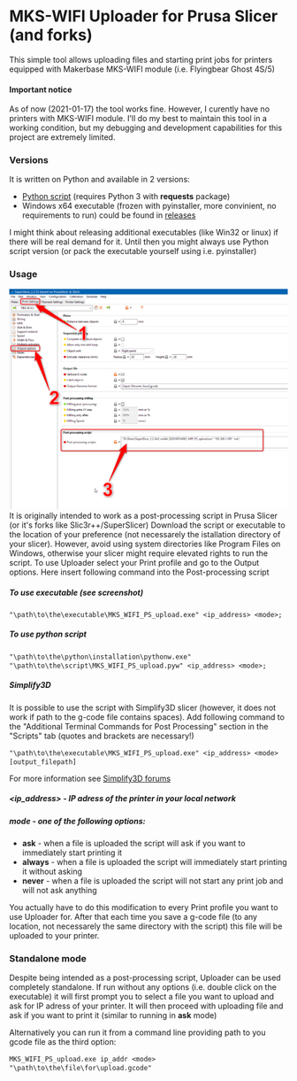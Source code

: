 # MKS-WIFI Uploader for Prusa Slicer (and forks)

This simple tool allows uploading files and starting print jobs for printers equipped with Makerbase MKS-WIFI module (i.e. Flyingbear Ghost 4S/5)

#### Important notice
As of now (2021-01-17) the tool works fine. However, I curently have no printers with MKS-WIFI module. I'll do my best to maintain this tool in a working condition, but my debugging and development capabilities for this project are extremely limited.

### Versions
It is written on Python and available in 2 versions:
+ [Python script](src/MKS_WIFI_PS_upload.pyw) (requires Python 3 with **requests** package) 
+ Windows x64 executable (frozen with pyinstaller, more convinient, no requirements to run) could be found in [releases](releases/)

I might think about releasing additional executables (like Win32 or linux) if there will be real demand for it. Until then you might always use Python script version (or pack the executable yourself using i.e. pyinstaller)

### Usage
![PS postprocessing script](PS_screenshot.png)
It is originally intended to work as a post-processing script in Prusa Slicer (or it's forks like Slic3r++/SuperSlicer)
Download the script or executable to the location of your preference (not necessarely the istallation directory of your slicer). However, avoid using system directories like Program Files on Windows, otherwise your slicer might require elevated rights to run the script.
To use Uploader select your Print profile and go to the Output options. Here insert following command into the Post-processing script
##### To use executable (see screenshot)
```
"\path\to\the\executable\MKS_WIFI_PS_upload.exe" <ip_address> <mode>;
```

##### To use python script
```
"\path\to\the\python\installation\pythonw.exe" "\path\to\the\script\MKS_WIFI_PS_upload.pyw" <ip_address> <mode>;
```

##### Simplify3D
It is possible to use the script with Simplify3D slicer (however, it does not work if path to the g-code file contains spaces). Add following command to the "Additional Terminal Commands for Post Processing" section in the "Scripts" tab (quotes and brackets are necessary!)
```
"\path\to\the\executable\MKS_WIFI_PS_upload.exe" <ip_address> <mode> [output_filepath]
```
For more information see [Simplify3D forums](https://forum.simplify3d.com/viewtopic.php?f=8&t=1959)

##### <ip_address> - IP adress of the printer in your local network
##### mode - one of the following options:
+ **ask** - when a file is uploaded the script will ask if you want to immediately start printing it
+ **always** - when a file is uploaded the script will immediately start printing it without asking
+ **never** - when a file is uploaded the script will not start any print job and will not ask anything

You actually have to do this modification to every Print profile you want to use Uploader for.
After that each time you save a g-code file (to any location, not necessarely the same directory with the script) this file will be uploaded to your printer.

### Standalone mode
Despite being intended as a post-processing script, Uploader can be used completely standalone.
If run without any options (i.e. double click on the executable) it will first prompt you to select a file you want to upload and ask for IP adress of your printer. It will then proceed with uploading file and ask if you want to print it (similar to running in **ask** mode)

Alternatively you can run it from a command line providing path to you gcode file as the third option:
```
MKS_WIFI_PS_upload.exe ip_addr <mode> "\path\to\the\file\for\upload.gcode"
```
